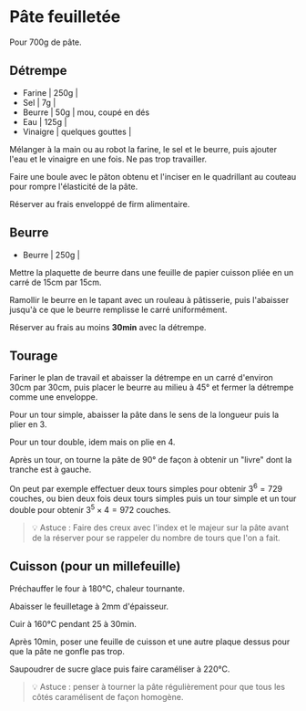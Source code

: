 # Pâte feuilletée

Pour 700g de pâte.

## Détrempe

- Farine | 250g |
- Sel | 7g |
- Beurre | 50g | mou, coupé en dés
- Eau | 125g |
- Vinaigre | quelques gouttes |

Mélanger à la main ou au robot la farine, le sel et le beurre, puis ajouter l'eau et le vinaigre en une fois. Ne pas trop travailler.

Faire une boule avec le pâton obtenu et l'inciser en le quadrillant au couteau pour rompre l'élasticité de la pâte.

Réserver au frais enveloppé de firm alimentaire.

## Beurre

- Beurre | 250g |

Mettre la plaquette de beurre dans une feuille de papier cuisson pliée en un carré de 15cm par 15cm.

Ramollir le beurre en le tapant avec un rouleau à pâtisserie, puis l'abaisser jusqu'à ce que le beurre remplisse le carré uniformément.

Réserver au frais au moins **30min** avec la détrempe.

## Tourage

Fariner le plan de travail et abaisser la détrempe en un carré d'environ 30cm par 30cm, puis placer le beurre au milieu à 45° et fermer la détrempe comme une enveloppe.

Pour un tour simple, abaisser la pâte dans le sens de la longueur puis la plier en 3.

Pour un tour double, idem mais on plie en 4.

Après un tour, on tourne la pâte de 90° de façon à obtenir un "livre" dont la tranche est à gauche.

On peut par exemple effectuer deux tours simples pour obtenir $3^6 = 729$ couches, ou bien deux fois deux tours simples puis un tour simple et un tour double pour obtenir $3^5 \times 4 = 972$ couches.

> 💡 Astuce : Faire des creux avec l'index et le majeur sur la pâte avant de la réserver pour se rappeler du nombre de tours que l'on a fait.

## Cuisson (pour un millefeuille)

Préchauffer le four à 180°C, chaleur tournante.

Abaisser le feuilletage à 2mm d'épaisseur.

Cuir à 160°C pendant 25 à 30min.

Après 10min, poser une feuille de cuisson et une autre plaque dessus pour que la pâte ne gonfle pas trop.

Saupoudrer de sucre glace puis faire caraméliser à 220°C.

> 💡 Astuce : penser à tourner la pâte régulièrement pour que tous les côtés caramélisent de façon homogène.
